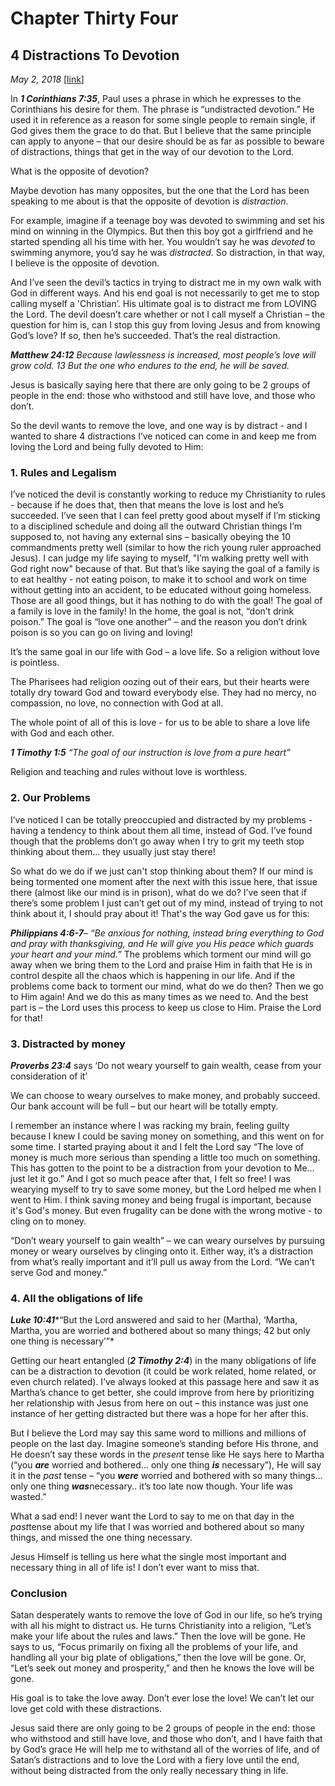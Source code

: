 # Chapter Thirty Four
## 4 Distractions To Devotion
*May 2, 2018*
[[link](https://nccf.church/Blog.aspx?BlogID=90)] 

In ***1 Corinthians 7:35***, Paul uses a phrase in which he expresses to the Corinthians his desire for them. The phrase is “undistracted devotion.” He used it in reference as a reason for some single people to remain single, if God gives them the grace to do that. But I believe that the same principle can apply to anyone – that our desire should be as far as possible to beware of distractions, things that get in the way of our devotion to the Lord.

What is the opposite of devotion?

Maybe devotion has many opposites, but the one that the Lord has been speaking to me about is that the opposite of devotion is *distraction*.

For example, imagine if a teenage boy was devoted to swimming and set his mind on winning in the Olympics. But then this boy got a girlfriend and he started spending all his time with her. You wouldn’t say he was *devoted* to swimming anymore, you’d say he was *distracted.* So distraction, in that way, I believe is the opposite of devotion.

And I’ve seen the devil’s tactics in trying to distract me in my own walk with God in different ways. And his end goal is not necessarily to get me to stop calling myself a 'Christian’. His ultimate goal is to distract me from LOVING the Lord. The devil doesn’t care whether or not I call myself a Christian – the question for him is, can I stop this guy from loving Jesus and from knowing God’s love? If so, then he’s succeeded. That’s the real distraction.

***Matthew 24:12** Because lawlessness is increased, most people’s love will grow cold. 13 But the one who endures to the end, he will be saved.*

Jesus is basically saying here that there are only going to be 2 groups of people in the end: those who withstood and still have love, and those who don’t.

So the devil wants to remove the love, and one way is by distract - and I wanted to share 4 distractions I’ve noticed can come in and keep me from loving the Lord and being fully devoted to Him:

### 1. Rules and Legalism

I’ve noticed the devil is constantly working to reduce my Christianity to rules - because if he does that, then that means the love is lost and he’s succeeded. I’ve seen that I can feel pretty good about myself if I’m sticking to a disciplined schedule and doing all the outward Christian things I’m supposed to, not having any external sins – basically obeying the 10 commandments pretty well (similar to how the rich young ruler approached Jesus). I can judge my life saying to myself, "I’m walking pretty well with God right now" because of that. But that’s like saying the goal of a family is to eat healthy - not eating poison, to make it to school and work on time without getting into an accident, to be educated without going homeless. Those are all good things, but it has nothing to do with the goal! The goal of a family is love in the family! In the home, the goal is not, “don’t drink poison.” The goal is “love one another” – and the reason you don’t drink poison is so you can go on living and loving!

It’s the same goal in our life with God – a love life. So a religion without love is pointless.

The Pharisees had religion oozing out of their ears, but their hearts were totally dry toward God and toward everybody else. They had no mercy, no compassion, no love, no connection with God at all.

The whole point of all of this is love - for us to be able to share a love life with God and each other.

***1 Timothy 1:5** “The goal of our instruction is love from a pure heart”*

Religion and teaching and rules without love is worthless.

### 2. Our Problems

I’ve noticed I can be totally preoccupied and distracted by my problems - having a tendency to think about them all time, instead of God. I’ve found though that the problems don’t go away when I try to grit my teeth stop thinking about them… they usually just stay there!

So what do we do if we just can't stop thinking about them? If our mind is being tormented one moment after the next with this issue here, that issue there (almost like our mind is in prison), what do we do? I’ve seen that if there’s some problem I just can’t get out of my mind, instead of trying to not think about it, I should pray about it! That's the way God gave us for this:

***Philippians 4:6-7**– “Be anxious for nothing, instead bring everything to God and pray with thanksgiving, and He will give you His peace which guards your heart and your mind.”* The problems which torment our mind will go away when we bring them to the Lord and praise Him in faith that He is in control despite all the chaos which is happening in our life. And if the problems come back to torment our mind, what do we do then? Then we go to Him again! And we do this as many times as we need to. And the best part is – the Lord uses this process to keep us close to Him. Praise the Lord for that!

### 3. Distracted by money

***Proverbs 23:4*** says ‘Do not weary yourself to gain wealth, cease from your consideration of it’

We can choose to weary ourselves to make money, and probably succeed. Our bank account will be full – but our heart will be totally empty.

I remember an instance where I was racking my brain, feeling guilty because I knew I could be saving money on something, and this went on for some time. I started praying about it and I felt the Lord say “The love of money is much more serious than spending a little too much on something. This has gotten to the point to be a distraction from your devotion to Me… just let it go.” And I got so much peace after that, I felt so free! I was wearying myself to try to save some money, but the Lord helped me when I went to Him. I think saving money and being frugal is important, because it's God's money. But even frugality can be done with the wrong motive - to cling on to money.

“Don’t weary yourself to gain wealth” – we can weary ourselves by pursuing money or weary ourselves by clinging onto it. Either way, it’s a distraction from what’s really important and it’ll pull us away from the Lord. “We can’t serve God and money.”

### 4. All the obligations of life

***Luke 10:41****“But the Lord answered and said to her (Martha), ‘Martha, Martha, you are worried and bothered about so many things; 42 but only one thing is necessary’”*

Getting our heart entangled (***2 Timothy 2:4***) in the many obligations of life can be a distraction to devotion (it could be work related, home related, or even church related). I’ve always looked at this passage here and saw it as Martha’s chance to get better, she could improve from here by prioritizing her relationship with Jesus from here on out – this instance was just one instance of her getting distracted but there was a hope for her after this.

But I believe the Lord may say this same word to millions and millions of people on the last day. Imagine someone’s standing before His throne, and He doesn’t say these words in the *present* tense like He says here to Martha (“you ***are*** worried and bothered... only one thing ***is*** necessary”), He will say it in the *past* tense – “you ***were*** worried and bothered with so many things… only one thing ***was***necessary.. it’s too late now though. Your life was wasted.”

What a sad end! I never want the Lord to say to me on that day in the *past*tense about my life that I was worried and bothered about so many things, and missed the one thing necessary.

Jesus Himself is telling us here what the single most important and necessary thing in all of life is! I don’t ever want to miss that.

### Conclusion

Satan desperately wants to remove the love of God in our life, so he’s trying with all his might to distract us. He turns Christianity into a religion, “Let’s make your life about the rules and laws.” Then the love will be gone. He says to us, “Focus primarily on fixing all the problems of your life, and handling all your big plate of obligations,” then the love will be gone. Or, “Let’s seek out money and prosperity,” and then he knows the love will be gone.

His goal is to take the love away. Don’t ever lose the love! We can’t let our love get cold with these distractions.

Jesus said there are only going to be 2 groups of people in the end: those who withstood and still have love, and those who don’t, and I have faith that by God’s grace He will help me to withstand all of the worries of life, and of Satan’s distractions and to love the Lord with a fiery love until the end, without being distracted from the only really necessary thing in life.
